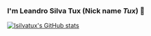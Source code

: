 ### I'm Leandro Silva Tux (Nick name *Tux*) :penguin:

[![lsilvatux's GitHub stats](https://github-readme-stats.vercel.app/api?username=lsilvatux)](https://github.com/lsilvatux/github-readme-stats)

<!--
**lsilvatux/lsilvatux** is a ✨ _special_ ✨ repository because its `README.md` (this file) appears on your GitHub profile.

Here are some ideas to get you started:

- 🔭 I’m currently working on ...
- 🌱 I’m currently learning ...
- 👯 I’m looking to collaborate on ...
- 🤔 I’m looking for help with ...
- 💬 Ask me about ...
- 📫 How to reach me: ...
- 😄 Pronouns: ...
- ⚡ Fun fact: ...
-->
